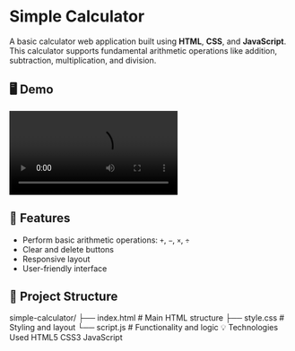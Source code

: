 
# Simple Calculator

A basic calculator web application built using **HTML**, **CSS**, and **JavaScript**. This calculator supports fundamental arithmetic operations like addition, subtraction, multiplication, and division.

## 🖥️ Demo

![Calculator Demo](demo.mp4) <!-- Replace with your image or demo link if available -->

## 🚀 Features

- Perform basic arithmetic operations: `+`, `−`, `×`, `÷`
- Clear and delete buttons
- Responsive layout
- User-friendly interface

## 📁 Project Structure
simple-calculator/
├── index.html # Main HTML structure
├── style.css # Styling and layout
└── script.js # Functionality and logic
💡 Technologies Used
HTML5
CSS3
JavaScript 

